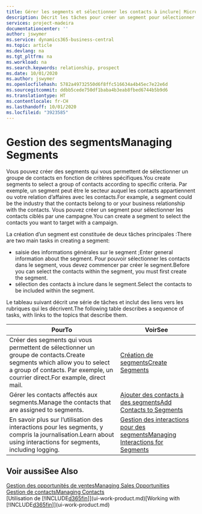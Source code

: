 ```yaml
---
title: Gérer les segments et sélectionner les contacts à inclure| Microsoft Docs
description: Décrit les tâches pour créer un segment pour sélectionner un groupe de contacts en fonction de critères spécifiques, par exemple, les contacts dans un secteur que vous souhaitez cibler.
services: project-madeira
documentationcenter: ''
author: jswymer
ms.service: dynamics365-business-central
ms.topic: article
ms.devlang: na
ms.tgt_pltfrm: na
ms.workload: na
ms.search.keywords: relationship, prospect
ms.date: 10/01/2020
ms.author: jswymer
ms.openlocfilehash: 5782a49732550d6f8ffc516634a4b45ec7e22e6d
ms.sourcegitcommit: ddbb5cede750df1baba4b3eab8fbed6744b5b9d6
ms.translationtype: HT
ms.contentlocale: fr-CH
ms.lasthandoff: 10/01/2020
ms.locfileid: "3923585"
---
```

# <a name="managing-segments"></a><span data-ttu-id="be742-103">Gestion des segments</span><span class="sxs-lookup"><span data-stu-id="be742-103">Managing Segments</span></span>
<span data-ttu-id="be742-104">Vous pouvez créer des segments qui vous permettent de sélectionner un groupe de contacts en fonction de critères spécifiques.</span><span class="sxs-lookup"><span data-stu-id="be742-104">You create segments to select a group of contacts according to specific criteria.</span></span> <span data-ttu-id="be742-105">Par exemple, un segment peut être le secteur auquel les contacts appartiennent ou votre relation d’affaires avec les contacts.</span><span class="sxs-lookup"><span data-stu-id="be742-105">For example, a segment could be the industry that the contacts belong to or your business relationship with the contacts.</span></span> <span data-ttu-id="be742-106">Vous pouvez créer un segment pour sélectionner les contacts ciblés par une campagne.</span><span class="sxs-lookup"><span data-stu-id="be742-106">You can create a segment to select the contacts you want to target with a campaign.</span></span>

<span data-ttu-id="be742-107">La création d’un segment est constituée de deux tâches principales :</span><span class="sxs-lookup"><span data-stu-id="be742-107">There are two main tasks in creating a segment:</span></span>

* <span data-ttu-id="be742-108">saisie des informations générales sur le segment ;</span><span class="sxs-lookup"><span data-stu-id="be742-108">Enter general information about the segment.</span></span> <span data-ttu-id="be742-109">Pour pouvoir sélectionner les contacts dans le segment, vous devez commencer par créer le segment.</span><span class="sxs-lookup"><span data-stu-id="be742-109">Before you can select the contacts within the segment, you must first create the segment.</span></span>
* <span data-ttu-id="be742-110">sélection des contacts à inclure dans le segment.</span><span class="sxs-lookup"><span data-stu-id="be742-110">Select the contacts to be included within the segment.</span></span>

<span data-ttu-id="be742-111">Le tableau suivant décrit une série de tâches et inclut des liens vers les rubriques qui les décrivent.</span><span class="sxs-lookup"><span data-stu-id="be742-111">The following table describes a sequence of tasks, with links to the topics that describe them.</span></span>

| <span data-ttu-id="be742-112">Pour</span><span class="sxs-lookup"><span data-stu-id="be742-112">To</span></span> | <span data-ttu-id="be742-113">Voir</span><span class="sxs-lookup"><span data-stu-id="be742-113">See</span></span> |
| --- | --- |
| <span data-ttu-id="be742-114">Créer des segments qui vous permettent de sélectionner un groupe de contacts.</span><span class="sxs-lookup"><span data-stu-id="be742-114">Create segments which allow you to select a group of contacts.</span></span> <span data-ttu-id="be742-115">Par exemple, un courrier direct.</span><span class="sxs-lookup"><span data-stu-id="be742-115">For example, direct mail.</span></span> |[<span data-ttu-id="be742-116">Création de segments</span><span class="sxs-lookup"><span data-stu-id="be742-116">Create Segments</span></span>](marketing-how-create-segment.md) |
| <span data-ttu-id="be742-117">Gérer les contacts affectés aux segments.</span><span class="sxs-lookup"><span data-stu-id="be742-117">Manage the contacts that are assigned to segments.</span></span> |[<span data-ttu-id="be742-118">Ajouter des contacts à des segments</span><span class="sxs-lookup"><span data-stu-id="be742-118">Add Contacts to Segments</span></span>](marketing-add-contact-segment.md) |
| <span data-ttu-id="be742-119">En savoir plus sur l’utilisation des interactions pour les segments, y compris la journalisation.</span><span class="sxs-lookup"><span data-stu-id="be742-119">Learn about using interactions for segments, including logging.</span></span> |[<span data-ttu-id="be742-120">Gestion des interactions pour des segments</span><span class="sxs-lookup"><span data-stu-id="be742-120">Managing Interactions for Segments</span></span>](marketing-interaction-segments.md) |

## <a name="see-also"></a><span data-ttu-id="be742-121">Voir aussi</span><span class="sxs-lookup"><span data-stu-id="be742-121">See Also</span></span>
[<span data-ttu-id="be742-122">Gestion des opportunités de ventes</span><span class="sxs-lookup"><span data-stu-id="be742-122">Managing Sales Opportunities</span></span>](marketing-manage-sales-opportunities.md)  
[<span data-ttu-id="be742-123">Gestion de contacts</span><span class="sxs-lookup"><span data-stu-id="be742-123">Managing Contacts</span></span>](marketing-contacts.md)  
<span data-ttu-id="be742-124">[Utilisation de [!INCLUDE[d365fin](includes/d365fin_md.md)]](ui-work-product.md)</span><span class="sxs-lookup"><span data-stu-id="be742-124">[Working with [!INCLUDE[d365fin](includes/d365fin_md.md)]](ui-work-product.md)</span></span>
